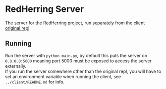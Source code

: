 # RedHerring Server
The server for the RedHerring project, run separately from the client   
[original repl](https://repl.it/@DashL/RedHerringClient)
## Running
Run the server with `python main.py`, by default this puts the server on `0.0.0.0:5000` meaning port 5000 must be exposed to access the server externally.   
If you run the server somewhere other than the original repl, you will have to set an environment variable when running the client, see `../client/README.md` for info.
